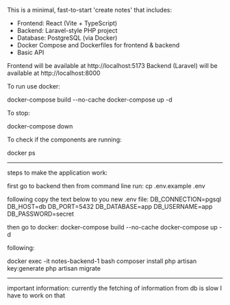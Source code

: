 This is a minimal, fast-to-start 'create notes' that includes:

- Frontend: React (Vite + TypeScript)
- Backend: Laravel-style PHP project 
- Database: PostgreSQL (via Docker)
- Docker Compose and Dockerfiles for frontend & backend
- Basic API 

Frontend will be available at http://localhost:5173
Backend (Laravel) will be available at http://localhost:8000

To run use docker:

docker-compose build --no-cache
docker-compose up -d

To stop:

docker-compose down

To check if the components are running:

docker ps

------
steps to make the application work:

first go to backend then from command line run:
cp .env.example .env

following copy the text below to you new .env file:
DB_CONNECTION=pgsql
DB_HOST=db
DB_PORT=5432
DB_DATABASE=app
DB_USERNAME=app
DB_PASSWORD=secret

then go to docker:
docker-compose build --no-cache
docker-compose up -d

following:

docker exec -it notes-backend-1 bash
composer install
php artisan key:generate
php artisan migrate 

----
important information:
currently the fetching of information from db is slow 
I have to work on that 
